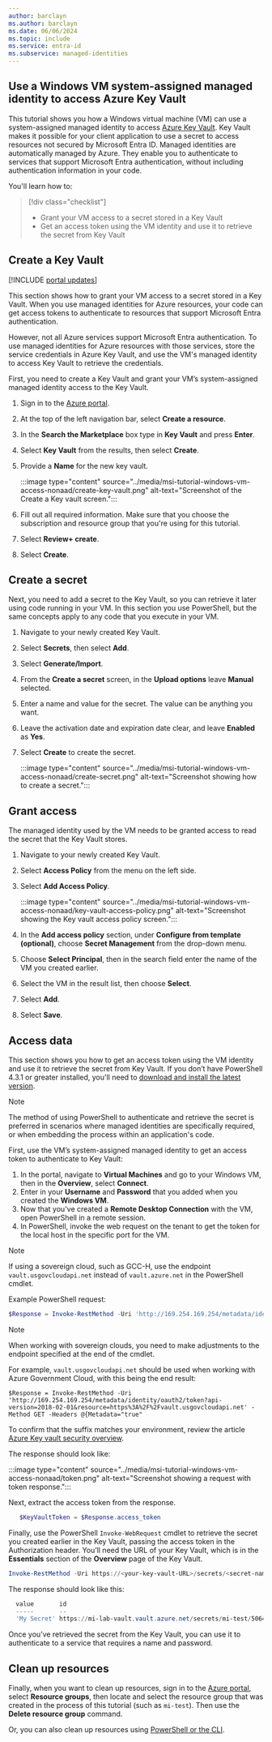 ```yaml
---
author: barclayn 
ms.author: barclayn
ms.date: 06/06/2024 
ms.topic: include
ms.service: entra-id
ms.subservice: managed-identities
---
```


## Use a Windows VM system-assigned managed identity to access Azure Key Vault 

This tutorial shows you how a Windows virtual machine (VM) can use a system-assigned managed identity to access [Azure Key Vault](/azure/key-vault/general/overview). Key Vault makes it possible for your client application to use a secret to access resources not secured by Microsoft Entra ID. Managed identities are automatically managed by Azure. They enable you to authenticate to services that support Microsoft Entra authentication, without including authentication information in your code.

You'll learn how to:

> [!div class="checklist"]
> * Grant your VM access to a secret stored in a Key Vault
> * Get an access token using the VM identity and use it to retrieve the secret from Key Vault 

## Create a Key Vault  

[!INCLUDE [portal updates](~/includes/portal-update.md)]

This section shows how to grant your VM access to a secret stored in a Key Vault. When you use managed identities for Azure resources, your code can get access tokens to authenticate to resources that support Microsoft Entra authentication. 

However, not all Azure services support Microsoft Entra authentication. To use managed identities for Azure resources with those services, store the service credentials in Azure Key Vault, and use the VM's managed identity to access Key Vault to retrieve the credentials.

First, you need to create a Key Vault and grant your VM’s system-assigned managed identity access to the Key Vault.

1. Sign in to the [Azure portal](https://portal.azure.com/).
1. At the top of the left navigation bar, select **Create a resource**.
1. In the **Search the Marketplace** box type in **Key Vault** and press **Enter**.
1. Select **Key Vault** from the results, then select **Create**.
1. Provide a **Name** for the new key vault.

    :::image type="content" source="../media/msi-tutorial-windows-vm-access-nonaad/create-key-vault.png" alt-text="Screenshot of the Create a Key vault screen.":::

1. Fill out all required information. Make sure that you choose the subscription and resource group that you're using for this tutorial.
1. Select **Review+ create**.
1. Select **Create**.

## Create a secret

Next, you need to add a secret to the Key Vault, so you can retrieve it later using code running in your VM. In this section you use PowerShell, but the same concepts apply to any code that you execute in your VM.

1. Navigate to your newly created Key Vault.
1. Select **Secrets**, then select **Add**.
1. Select **Generate/Import**.
1. From the **Create a secret** screen, in the **Upload options** leave **Manual** selected.
1. Enter a name and value for the secret. The value can be anything you want. 
1. Leave the activation date and expiration date clear, and leave **Enabled** as **Yes**. 
1. Select **Create** to create the secret.

   :::image type="content" source="../media/msi-tutorial-windows-vm-access-nonaad/create-secret.png" alt-text="Screenshot showing how to create a secret.":::

## Grant access

The managed identity used by the VM needs to be granted access to read the secret that the Key Vault stores.

1. Navigate to your newly created Key Vault.
1. Select **Access Policy** from the menu on the left side.
1. Select **Add Access Policy**.

   :::image type="content" source="../media/msi-tutorial-windows-vm-access-nonaad/key-vault-access-policy.png" alt-text="Screenshot showing the Key vault  access policy screen.":::

1. In the **Add access policy** section, under **Configure from template (optional)**, choose **Secret Management** from the drop-down menu.
1. Choose **Select Principal**, then in the search field enter the name of the VM you created earlier. 
1. Select the VM in the result list, then choose **Select**.
1. Select **Add**.
1. Select **Save**.

## Access data

This section shows you how to get an access token using the VM identity and use it to retrieve the secret from Key Vault. If you don’t have PowerShell 4.3.1 or greater installed, you'll need to [download and install the latest version](/powershell/azure/).

> [!NOTE]
> The method of using PowerShell to authenticate and retrieve the secret is preferred in scenarios where managed identities are specifically required, or when embedding the process within an application's code.

First, use the VM’s system-assigned managed identity to get an access token to authenticate to Key Vault:
 
1. In the portal, navigate to **Virtual Machines** and go to your Windows VM, then in the **Overview**, select **Connect**.
1. Enter in your **Username** and **Password** that you added when you created the **Windows VM**.
1. Now that you've created a **Remote Desktop Connection** with the VM, open PowerShell in a remote session.
1. In PowerShell, invoke the web request on the tenant to get the token for the local host in the specific port for the VM.

> [!NOTE]
> If using a sovereign cloud, such as GCC-H, use the endpoint `vault.usgovcloudapi.net` instead of `vault.azure.net` in the PowerShell cmdlet.

Example PowerShell request:

```powershell
$Response = Invoke-RestMethod -Uri 'http://169.254.169.254/metadata/identity/oauth2/token?api-version=2018-02-01&resource=https%3A%2F%2Fvault.azure.net' -Method GET -Headers @{Metadata="true"} 
```

> [!NOTE]
> When working with sovereign clouds, you need to make adjustments to the endpoint specified at the end of the cmdlet. 

For example, `vault.usgovcloudapi.net` should be used when working with Azure Government Cloud, with this being the end result: 

`$Response = Invoke-RestMethod -Uri 'http://169.254.169.254/metadata/identity/oauth2/token?api-version=2018-02-01&resource=https%3A%2F%2Fvault.usgovcloudapi.net' -Method GET -Headers @{Metadata="true"`

To confirm that the suffix matches your environment, review the article [Azure Key vault security overview](/azure/key-vault/general/security-features#privileged-access).

The response should look like:

:::image type="content" source="../media/msi-tutorial-windows-vm-access-nonaad/token.png" alt-text="Screenshot showing a request with token response.":::

Next, extract the access token from the response.

```powershell
   $KeyVaultToken = $Response.access_token
```

Finally, use the PowerShell `Invoke-WebRequest` cmdlet to retrieve the secret you created earlier in the Key Vault, passing the access token in the Authorization header. You’ll need the URL of your Key Vault, which is in the **Essentials** section of the **Overview** page of the Key Vault.

```powershell
Invoke-RestMethod -Uri https://<your-key-vault-URL>/secrets/<secret-name>?api-version=2016-10-01 -Method GET -Headers @{Authorization="Bearer $KeyVaultToken"}
```

The response should look like this: 

```powershell
  value       id                                                                                    attributes
  -----       --                                                                                    ----------
  'My Secret' https://mi-lab-vault.vault.azure.net/secrets/mi-test/50644e90b13249b584c44b9f712f2e51 @{enabled=True; created=16…
```

Once you’ve retrieved the secret from the Key Vault, you can use it to authenticate to a service that requires a name and password.

## Clean up resources

Finally, when you want to clean up resources, sign in to the [Azure portal](https://portal.azure.com), select **Resource groups**, then locate and select the resource group that was created in the process of this tutorial (such as `mi-test`). Then use the **Delete resource group** command.

Or, you can also clean up resources using [PowerShell or the CLI](/azure/azure-resource-manager/management/delete-resource-group).

